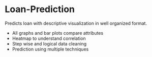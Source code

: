 # Loan-Prediction
Predicts loan with descriptive visualization in well organized format.
* All graphs and bar plots compare attributes
* Heatmap to understand correlation
* Step wise and logical data cleaning
* Prediction using multiple techniques
